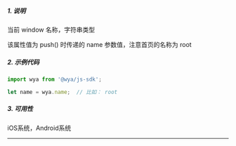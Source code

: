 ##### 1. 说明

当前 window 名称，字符串类型

该属性值为 push() 时传递的 name 参数值，注意首页的名称为 root

##### 2. 示例代码

```javascript
import wya from '@wya/js-sdk';

let name = wya.name;  // 比如： root
```
##### 3. 可用性
iOS系统，Android系统

---------